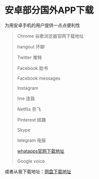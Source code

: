 # 安卓部分国外APP下载

为用安卓手机的用户提供一点点便利性

> Chrome 谷歌浏览器官网下载地址
>
> hangout 环聊
>
> Twitter 推特
>
> Facebook 脸书
>
> Facebook messages
>
> Instagram 
>
> line 连我
>
> Netflix 奈飞
>
> Pinterest 缤趣
>
> Skype 
>
> telegram 电报
>
> [whatapps官网下载地址 ](https://www.whatsapp.com/android/)
>
> Google voice 
>
>

或者从我下载地址：[网盘下载地址](https://flie.netv2.top/1/main/%E8%BD%AF%E4%BB%B6\_Android/Android\_%E5%9B%BD%E5%A4%96)
